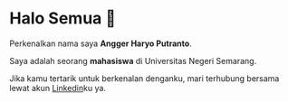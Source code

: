 # Halo Semua 👋

Perkenalkan nama saya **Angger Haryo Putranto**.<br>

Saya adalah seorang **mahasiswa** di Universitas Negeri Semarang.<br>

Jika kamu tertarik untuk berkenalan denganku, mari terhubung bersama lewat akun [Linkedin](https://www.linkedin.com/in/anggerharyoputranto/)ku ya.
